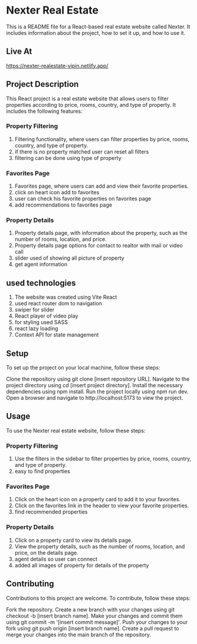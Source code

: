 # Nexter Real Estate

This is a README file for a React-based real estate website called Nexter. It includes information about the project, how to set it up, and how to use it.

## Live At

https://nexter-realestate-vipin.netlify.app/

## Project Description

This React project is a real estate website that allows users to filter properties according to price, rooms, country, and type of property. It includes the following features:

### Property Filtering

1. Filtering functionality, where users can filter properties by price, rooms, country, and type of property.
2. if there is no property matched user can reset all filters
3. filtering can be done using type of property

### Favorites Page

1. Favorites page, where users can add and view their favorite properties.
2. click on heart icon add to favorites
3. user can check his favorite properties on favorites page
4. add recommendations to favorites page

### Property Details

1. Property details page, with information about the property, such as the number of rooms, location, and price.
2. Property details page options for contact to realtor with mail or video call
3. slider used of showing all picture of property
4. get agent information

## used technologies

1. The website was created using Vite React
2. used react router dom to navigation
3. swiper for slider
4. React player of video play
5. for styling used SASS
6. react lazy loading
7. Context API for state management

## Setup

To set up the project on your local machine, follow these steps:

Clone the repository using git clone [insert repository URL].
Navigate to the project directory using cd [insert project directory].
Install the necessary dependencies using npm install.
Run the project locally using npm run dev.
Open a browser and navigate to http://localhost:5173 to view the project.

## Usage

To use the Nexter real estate website, follow these steps:

### Property Filtering

1. Use the filters in the sidebar to filter properties by price, rooms, country, and type of property.
2. easy to find properties

### Favorites Page

1. Click on the heart icon on a property card to add it to your favorites.
2. Click on the favorites link in the header to view your favorite properties.
3. find recommended properties

### Property Details

1. Click on a property card to view its details page.
2. View the property details, such as the number of rooms, location, and price, on the details page.
3. agent details so user can connect
4. added all images of property for details of the property

## Contributing

Contributions to this project are welcome. To contribute, follow these steps:

Fork the repository.
Create a new branch with your changes using git checkout -b [insert branch name].
Make your changes and commit them using git commit -m '[insert commit message]'.
Push your changes to your fork using git push origin [insert branch name].
Create a pull request to merge your changes into the main branch of the repository.
